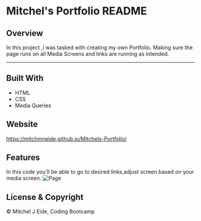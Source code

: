 # Mitchel's Portfolio README 

## Overview 
In this project ,i was tasked with creating my own Portfolio. Making sure the page runs on all Media Screens
and links are running as intended. 

---
## Built With 
* HTML
* CSS 
* Media Queries


## Website 
https://mitchmneide.github.io/Mitchels-Portfolio/  

## Features 
In this code you'll be able to go to desired links,adjust screen based on your media screen. 
![Page](assets/images/portfolio.gif)


## License & Copyright 
© Mitchel J Eide, Coding Bootcamp